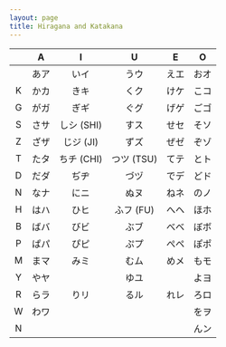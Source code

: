```yaml
---
layout: page
title: Hiragana and Katakana
---
```


|  | A | I | U | E | O
| :-: | :-: | :-: | :-: | :-: | :-:
|  | あア | いイ | うウ | えエ | おオ
| K | かカ | きキ | くク | けケ | こコ
| G | がガ | ぎギ | ぐグ | げゲ | ごゴ
| S | さサ | しシ (SHI) | すス | せセ | そソ
| Z | ざザ | じジ (JI) | ずズ | ぜゼ | ぞゾ
| T | たタ | ちチ (CHI) | つツ (TSU) | てテ | とト
| D | だダ | ぢヂ | づヅ | でデ | どド
| N | なナ | にニ | ぬヌ | ねネ | のノ
| H | はハ | ひヒ | ふフ (FU) | へヘ | ほホ
| B | ばバ | びビ | ぶブ | べベ | ぼボ
| P | ぱパ | ぴピ | ぷプ | ぺペ | ぽポ
| M | まマ | みミ | むム | めメ | もモ
| Y | やヤ |    | ゆユ |    | よヨ
| R | らラ | りリ | るル | れレ | ろロ
| W | わワ |    |    |    | をヲ
| N |     |    |    |    | んン